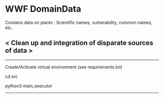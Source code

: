 # WWF DomainData

Contains data on plants : Scientific names, vulnerability, common names, etc.

< Clean up and integration of disparate sources of data >
------


---
Create/Activate virtual environment (see requirements.txt)

cd src

python3 main_executor

---
